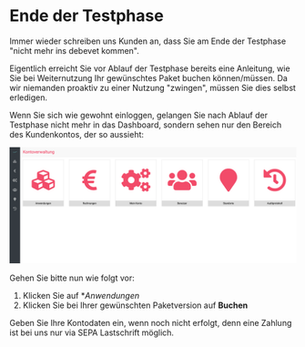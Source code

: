 # Ende der Testphase

Immer wieder schreiben uns Kunden an, dass Sie am Ende der Testphase "nicht mehr ins debevet kommen".  

Eigentlich erreicht Sie vor Ablauf der Testphase bereits eine Anleitung, wie Sie bei Weiternutzung Ihr gewünschtes Paket 
buchen können/müssen. Da wir niemanden proaktiv zu einer Nutzung "zwingen", müssen Sie dies selbst erledigen.  

Wenn Sie sich wie gewohnt einloggen, gelangen Sie nach Ablauf der Testphase nicht mehr in das Dashboard, sondern sehen nur 
den Bereich des Kundenkontos, der so aussieht:

![](../../static/img/Admin/kontoverwaltung_buchen.png)  

Gehen Sie bitte nun wie folgt vor:  

1. Klicken Sie auf **Anwendungen*
2. Klicken Sie bei Ihrer gewünschten Paketversion auf **Buchen**

Geben Sie Ihre Kontodaten ein, wenn noch nicht erfolgt, denn eine Zahlung ist bei uns nur via SEPA Lastschrift möglich.

